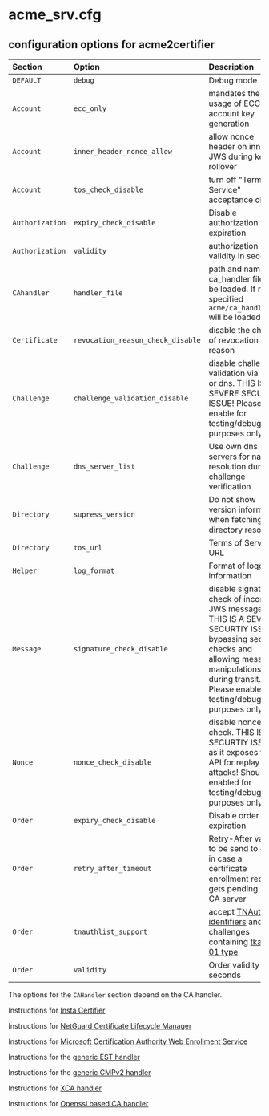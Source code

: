 <!-- markdownlint-disable  MD013 -->
<!-- wiki-title Configuration options for acme2certifier -->
# acme_srv.cfg

## configuration options for acme2certifier

| Section | Option | Description | Values | default|
| :-------| :------| :-----------| :------| :------|
| `DEFAULT` | `debug`  | Debug mode| True/False| False|
| `Account` | `ecc_only` | mandates the usage of ECC for account key generation | True/False | False|
| `Account` | `inner_header_nonce_allow` | allow nonce header on inner JWS during key-rollover | True/False | False|
| `Account` | `tos_check_disable` | turn off "Terms of Service" acceptance check  | True/False | False|
| `Authorization` | `expiry_check_disable` | Disable authorization expiration  | True/False | False|
| `Authorization` | `validity` | authorization validity in seconds  | Integer |86400|
| `CAhandler` | `handler_file` | path and name of ca_handler file to be loaded. If not specified `acme/ca_handler.py` will be loaded | examples/ca_handler/openssl_hander.py | `acme/ca_handler.py`|
| `Certificate` | `revocation_reason_check_disable` | disable the check of revocation reason | True/False | False|
| `Challenge` | `challenge_validation_disable` | disable challenge validation via http or dns. THIS IS A SEVERE SECURITY ISSUE! Please enable for testing/debugging purposes only. | True/False | False|
| `Challenge` | `dns_server_list` | Use own dns servers for name resolution during challenge verification| ["ip1", "ip2"] | []|
| `Directory` | `supress_version` | Do not show version information when fetching the directory resource | True/False | False|
| `Directory` | `tos_url` | Terms of Service URL | URL | None|
| `Helper` | `log_format` | Format of logging information | check the 'LogRecord attributes' Section of the [python logging module](https://docs.python.org/3/library/logging.html)| `%(message)s`|
| `Message`| `signature_check_disable` | disable signature check of incoming JWS messages. THIS IS A SEVERE SECURTIY ISSUE bypassing security checks and allowing message manipulations during transit. Please enable for testing/debugging purposes only. | True/False | False|
| `Nonce`| `nonce_check_disable` | disable nonce check. THIS IS A SECURTIY ISSUE as it exposes the API for replay attacks! Should be enabled for testing/debugging purposes only. | True/False | False|
| `Order` | `expiry_check_disable` | Disable order expiration  | True/False | False|
| `Order` | `retry_after_timeout` | Retry-After value to be send to client in case a certificate enrollment request gets pending on CA server  | Integer |120|
| `Order` | [`tnauthlist_support`](tnauthlist.md) | accept [TNAuthList identifiers](https://tools.ietf.org/html/draft-ietf-acme-authority-token-tnauthlist-03) and challenges containing [tkauth-01 type](https://tools.ietf.org/html/draft-ietf-acme-authority-token-03) | True/False | False|
| `Order` | `validity` | Order validity in seconds | Integer |86400|

The options for the `CAHandler` section depend on the CA handler.

Instructions for [Insta Certifier](certifier.md)

Instructions for [NetGuard Certificate Lifecycle Manager](nclm.md)

Instructions for [Microsoft Certification Authority Web Enrollment Service](mscertsrv.md)

Instructions for the [generic EST handler](est.md)

Instructions for the [generic CMPv2 handler](cmp.md)

Instructions for [XCA handler](xca.md)

Instructions for [Openssl based CA handler](openssl.md)

